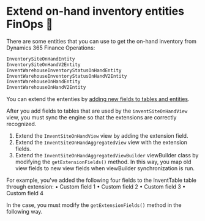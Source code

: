 # Extend on-hand inventory entities FinOps :triumph:


There are some entities that you can use to get the on-hand inventory from Dynamics 365 Finance Operations:

```cs
InventorySiteOnHandEntity
InventorySiteOnHandV2Entity
InventWarehouseInventoryStatusOnHandEntity
InventWarehouseInventoryStatusOnHandV2Entity
InventWarehouseOnHandEntity
InventWarehouseOnHandV2Entity
```

You can extend the ententies by [adding new fields to tables and entities](/2022-09-23-add-custom-fields-to-composite-entity/).

After you add fields to tables that are used by the `inventSiteOnHandView` view, you must sync the engine so that the extensions are correctly recognized.

1. Extend the `InventSiteOnHandView` view by adding the extension field.
2. Extend the `InventSiteOnHandAggregatedView` view with the extension fields.
3. Extend the `InventSiteOnHandAggregatedViewBuilder` viewBuilder class by modifying the `getExtensionFields()` method. In this way, you map old view fields to new view fields when viewBuilder synchronization is run.

For example, you've added the following four fields to the InventTable table through extension:
• Custom field 1
• Custom field 2
• Custom field 3
• Custom field 4

In the case, you must modify the `getExtensionFields()` method in the following way.
